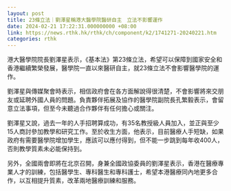 ```yaml
---
layout: post
title: 23條立法｜劉澤星稱港大醫學院醫研自主　立法不影響運作
date: 2024-02-21 17:22:31.000000000 +08:00
link: https://news.rthk.hk/rthk/ch/component/k2/1741271-20240221.htm
categories: rthk
---
```


港大醫學院院長劉澤星表示，《基本法》第23條立法，希望可以保障到國家安全和香港繼續繁榮發展，醫學院一直以來醫研自主，就23條立法不會影響醫學院的運作。

劉澤星與傳媒聚會時表示，相信政府會在各方面解說得很清楚，不會影響將來交朋友或延聘外國人員的問題。負責夥伴拓展及協作的醫學院副院長孔繁毅表示，會留意立法事項，但至今未聽過合作夥伴有任何擔心或關注。

劉澤星又說，過去一年的人手招聘算成功，有35名教授級人員加入，並正與至少15人商討參加教學和研究工作。至於收生方面，他表示，目前醫療人手短缺，如果政府有需要醫學院增加學生，應該可以應付得到，但不能一步跳到每年收400人，否則教學質素未必能保持到。

另外，全國兩會即將在北京召開，身兼全國政協委員的劉澤星表示，香港在醫療專業人才的訓練，包括醫學生、專科醫生和專科護士，希望本港醫療同內地更多合作，以互相提升質素，改革兩地醫療訓練和服務。

